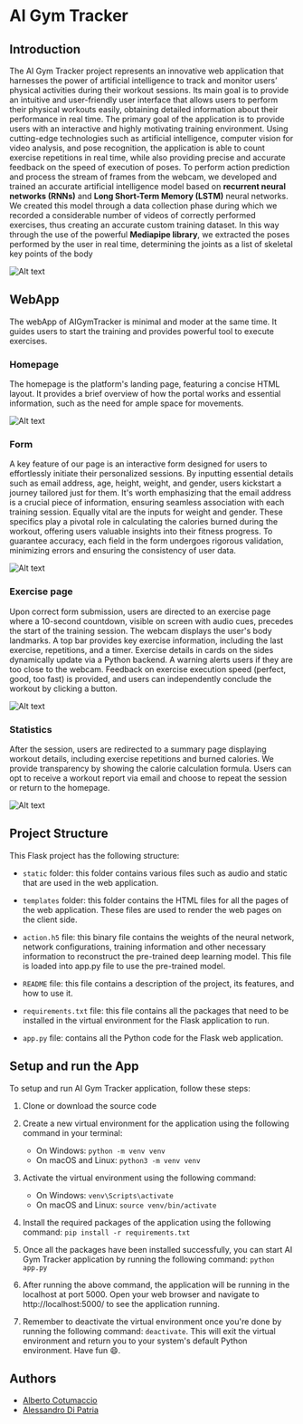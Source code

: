 
# AI Gym Tracker

## Introduction


The AI Gym Tracker project represents an innovative web application that harnesses the power of artificial intelligence to track and monitor users’ physical activities during their workout sessions. Its main goal is to provide an intuitive and user-friendly user interface that allows users to perform their physical workouts easily, obtaining detailed information about their performance in real time.
The primary goal of the application is to provide users with an interactive and highly motivating training environment. Using cutting-edge technologies such as artificial intelligence, computer vision for video analysis, and pose recognition, the application is able to count
exercise repetitions in real time, while also providing precise and accurate feedback on the speed of execution of poses.
To perform action prediction and process the stream of frames from the webcam, we developed and trained an accurate artificial intelligence
model based on **recurrent neural networks (RNNs)** and **Long Short-Term Memory (LSTM)** neural networks. We created this model through a
data collection phase during which we recorded a considerable number of videos of correctly performed exercises, thus creating an accurate custom training dataset. In this way through the use of the powerful **Mediapipe library**, we extracted the poses performed by the user in real
time, determining the joints as a list of skeletal key points of the body

![Alt text](static/parkTraining.png)


## WebApp 
The webApp of AIGymTracker is minimal and moder at the same time.
It guides users to start the training and provides powerful tool to execute exercises.


### Homepage 
The homepage is the platform's landing page, featuring a concise HTML layout. It provides a brief overview of how the portal works and essential information, such as the need for ample space for movements.

![Alt text](static/home.png)


### Form 

A key feature of our page is an interactive form designed for users to effortlessly initiate their personalized sessions. By inputting essential details such as email address, age, height, weight, and gender, users kickstart a journey tailored just for them. It's worth emphasizing that the email address is a crucial piece of information, ensuring seamless association with each training session.
Equally vital are the inputs for weight and gender. These specifics play a pivotal role in calculating the calories burned during the workout, offering users valuable insights into their fitness progress. To guarantee accuracy, each field in the form undergoes rigorous validation, minimizing errors and ensuring the consistency of user data.

![Alt text](static/form.png)

### Exercise page
Upon correct form submission, users are directed to an exercise page where a 10-second countdown, visible on screen with audio cues, precedes the start of the training session. The webcam displays the user's body landmarks. A top bar provides key exercise information, including the last exercise, repetitions, and a timer. Exercise details in cards on the sides dynamically update via a Python backend. A warning alerts users if they are too close to the webcam. Feedback on exercise execution speed (perfect, good, too fast) is provided, and users can independently conclude the workout by clicking a button.

![Alt text](static/Allenamento.png)

### Statistics

After the session, users are redirected to a summary page displaying workout details, including exercise repetitions and burned calories. We provide transparency by showing the calorie calculation formula. Users can opt to receive a workout report via email and choose to repeat the session or return to the homepage.

![Alt text](static/statistics.png)


## Project Structure
This Flask project has the following structure:

- `static` folder: this folder contains various files such as audio and static that are used in the web application.

- `templates` folder: this folder contains the HTML files for all the pages of the web application. These files are used to render the web pages on the client side.

- `action.h5` file: this binary file contains the weights of the neural network, network configurations, training information and other necessary information to reconstruct the pre-trained deep learning model. This file is loaded into app.py file to use the pre-trained model.

- `README` file: this file contains a description of the project, its features, and how to use it.

- `requirements.txt` file: this file contains all the packages that need to be installed in the virtual environment for the Flask application to run.

- `app.py` file: contains all the Python code for the Flask web application.


## Setup and run the App
To setup and run AI Gym Tracker application, follow these steps:

1) Clone or download the source code

2) Create a new virtual environment for the application using the following command in your terminal:
	- On Windows: `python -m venv venv`
	- On macOS and Linux: `python3 -m venv venv`

3) Activate the virtual environment using the following command:
	- On Windows: `venv\Scripts\activate`
	- On macOS and Linux: `source venv/bin/activate`

4) Install the required packages of the application using the following command: `pip install -r requirements.txt`

5) Once all the packages have been installed successfully, you can start AI Gym Tracker application by running the following command: `python app.py`

6) After running the above command, the application will be running in the localhost at port 5000. Open your web browser and navigate to http://localhost:5000/ to see the application running.

7) Remember to deactivate the virtual environment once you're done by running the following command: `deactivate`. This will exit the virtual environment and return you to your system's default Python environment. Have fun 😄.


## Authors
 
- [Alberto Cotumaccio](https://github.com/albertoCotumaccio)
- [Alessandro Di Patria](https://github.com/AlessandroDiPatria)

